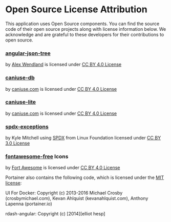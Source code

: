 # Open Source License Attribution

This application uses Open Source components. You can find the source
code of their open source projects along with license information below.
We acknowledge and are grateful to these developers for their contributions
to open source.

### [angular-json-tree](https://github.com/awendland/angular-json-tree)

by [Alex Wendland](https://github.com/awendland) is licensed under [CC BY 4.0 License](https://creativecommons.org/licenses/by/4.0/)

### [caniuse-db](https://github.com/Fyrd/caniuse)

by [caniuse.com](caniuse.com) is licensed under [CC BY 4.0 License](https://creativecommons.org/licenses/by/4.0/)

### [caniuse-lite](https://github.com/ben-eb/caniuse-lite)

by [caniuse.com](caniuse.com) is licensed under [CC BY 4.0 License](https://creativecommons.org/licenses/by/4.0/)

### [spdx-exceptions](https://github.com/jslicense/spdx-exceptions.json)

by Kyle Mitchell using [SPDX](https://spdx.dev/) from Linux Foundation licensed under [CC BY 3.0 License](https://creativecommons.org/licenses/by/3.0/)

### [fontawesome-free](https://github.com/FortAwesome/Font-Awesome) Icons

by [Fort Awesome](https://fortawesome.com/) is licensed under [CC BY 4.0 License](https://creativecommons.org/licenses/by/4.0/)

Portainer also contains the following code, which is licensed under the [MIT license](https://opensource.org/licenses/MIT):

UI For Docker: Copyright (c) 2013-2016 Michael Crosby (crosbymichael.com), Kevan Ahlquist (kevanahlquist.com), Anthony Lapenna (portainer.io)

rdash-angular: Copyright (c) [2014][elliot hesp]
